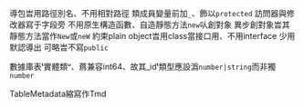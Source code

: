 導包旹用路徑別名、不用相對路徑
類成員變量前加`_`、飾以`protected`
訪問器與修改器寫于字段旁
不用原生構造函數、自造靜態方法`new`㕥創對象
異步創對象旹其靜態方法當作`New`或`neW`
約束plain object旹用class當接口用、不用interface
少用默認導出
可略旹不寫`public`

數據庫表ᵗ實體類ᵘ、蔿兼容int64、故其_idᵗ類型應設潙`number|string`而非獨`number`

TableMetadata縮寫作Tmd